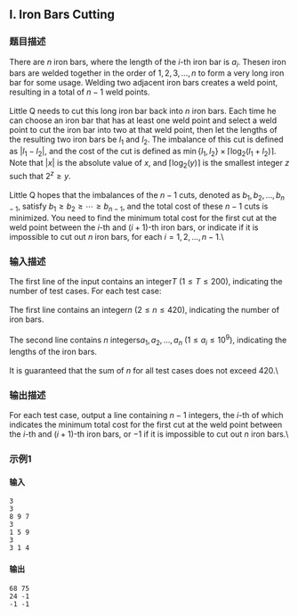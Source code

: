 ## I. Iron Bars Cutting

### 题目描述

There are $n$ iron bars, where the length of
the $i$-th iron bar is $a_i$. These$n$ iron bars are welded together in the order of $1, 2, 3, \ldots, n$ to form a very long iron
bar for some usage. Welding two adjacent iron bars creates a weld point,
resulting in a total of $n-1$ weld points.\
\
Little Q needs to cut this long iron bar back into $n$ iron bars. Each time he can choose an
iron bar that has at least one weld point and select a weld point to cut
the iron bar into two at that weld point, then let the lengths of the
resulting two iron bars be $l_1$ and $l_2$. The imbalance of this cut is defined
as $|l_1 - l_2|$, and the cost of the cut is
defined as $\min\{l_1,l_2\} \times \lceil \log_2(l_1+l_2) \rceil$.
Note that $|x|$ is the absolute value of $x$, and $\lceil \log_2(y) \rceil$ is the smallest
integer $z$ such that $2^z \ge y$.\
\
Little Q hopes that the imbalances of the $n-1$ cuts, denoted as $b_1, b_2, \ldots, b_{n-1}$, satisfy $b_1 \ge b_2 \ge \cdots \ge b_{n-1}$, and the
total cost of these $n-1$ cuts is minimized.
You need to find the minimum total cost for the first cut at the weld
point between the $i$-th and
($i+1$)-th iron bars, or indicate if it is
impossible to cut out $n$ iron bars, for each $i=1,2,\ldots,n-1$.\

### 输入描述

The first line of the input contains an integer$T$ ($1 \le T \le 200$), indicating the number of
test cases. For each test case:\
\
The first line contains an integer$n$ ($2 \le n \le 420$), indicating the number of
iron bars.\
\
The second line contains $n$ integers$a_1, a_2, \ldots, a_n$ ($1 \le a_i \le 10^9$), indicating the
lengths of the iron bars.\
\
It is guaranteed that the sum of $n$ for all
test cases does not exceed $420$.\

### 输出描述

For each test case, output a line containing $n-1$ integers, the $i$-th of which indicates the minimum total
cost for the first cut at the weld point between the $i$-th and
($i+1$)-th iron bars, or $-1$ if it is impossible to cut out $n$ iron bars.\

### 示例1

#### 输入

```plain
3
3
8 9 7
3
1 5 9
3
3 1 4
```

#### 输出

```plain
68 75
24 -1
-1 -1
```


